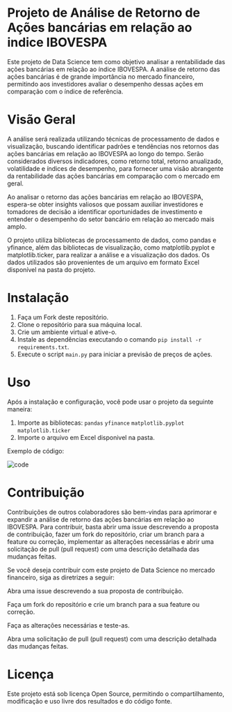 # Projeto de Análise de Retorno de Ações bancárias em relação ao indice IBOVESPA

Este projeto de Data Science tem como objetivo analisar a rentabilidade das ações bancárias em relação ao índice IBOVESPA. A análise de retorno das ações bancárias é de grande importância no mercado financeiro, permitindo aos investidores avaliar o desempenho dessas ações em comparação com o índice de referência.

# Visão Geral

A análise será realizada utilizando técnicas de processamento de dados e visualização, buscando identificar padrões e tendências nos retornos das ações bancárias em relação ao IBOVESPA ao longo do tempo. Serão considerados diversos indicadores, como retorno total, retorno anualizado, volatilidade e índices de desempenho, para fornecer uma visão abrangente da rentabilidade das ações bancárias em comparação com o mercado em geral.

Ao analisar o retorno das ações bancárias em relação ao IBOVESPA, espera-se obter insights valiosos que possam auxiliar investidores e tomadores de decisão a identificar oportunidades de investimento e entender o desempenho do setor bancário em relação ao mercado mais amplo.

O projeto utiliza bibliotecas de processamento de dados, como pandas e yfinance, além das bibliotecas de visualização, como matplotlib.pyplot e matplotlib.ticker, para realizar a análise e a visualização dos dados. Os dados utilizados são provenientes de um arquivo em formato Excel disponível na pasta do projeto.

# Instalação

1. Faça um Fork deste repositório.
2. Clone o repositório para sua máquina local.
3. Crie um ambiente virtual e ative-o.
4. Instale as dependências executando o comando `pip install -r requirements.txt`.
5. Execute o script `main.py` para iniciar a previsão de preços de ações.

# Uso

Após a instalação e configuração, você pode usar o projeto da seguinte maneira:

1. Importe as bibliotecas:
 `pandas`
 `yfinance`
 `matplotlib.pyplot`
 `matplotlib.ticker`
2. Importe o arquivo em Excel disponivel na pasta.

Exemplo de código:

![code](https://github.com/admfrancescousseau/Python_financial_market/assets/112359213/02d189dd-a2f4-4ceb-af92-4739ef698c5b)

# Contribuição

Contribuições de outros colaboradores são bem-vindas para aprimorar e expandir a análise de retorno das ações bancárias em relação ao IBOVESPA. Para contribuir, basta abrir uma issue descrevendo a proposta de contribuição, fazer um fork do repositório, criar um branch para a feature ou correção, implementar as alterações necessárias e abrir uma solicitação de pull (pull request) com uma descrição detalhada das mudanças feitas.


Se você deseja contribuir com este projeto de Data Science no mercado financeiro, siga as diretrizes a seguir:

Abra uma issue descrevendo a sua proposta de contribuição.

Faça um fork do repositório e crie um branch para a sua feature ou correção.

Faça as alterações necessárias e teste-as.

Abra uma solicitação de pull (pull request) com uma descrição detalhada das mudanças feitas.


# Licença

Este projeto está sob licença Open Source, permitindo o compartilhamento, modificação e uso livre dos resultados e do código fonte.


